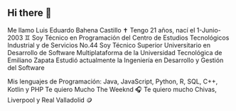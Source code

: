 ## Hi there 👋

Me llamo Luis Eduardo Bahena Castillo ✝
Tengo 21 años, nací el 1-Junio-2003 ♊
Soy Técnico en Programación del Centro de Estudios Tecnológicos Industrial y de Servicios No.44
Soy Técnico Superior Universitario en Desarrollo de Software Multiplataforma de la Universidad Tecnológica de Emiliano Zapata
Estudió actualmente la Ingeniería en Desarrollo y Gestión del Software 

Mis lenguajes de Programación: Java, JavaScript, Python, R, SQL, C++, Kotlin y PHP 
Te quiero Mucho The Weeknd 🎧
Te quiero mucho Chivas, Liverpool y Real Valladolid 🪙
